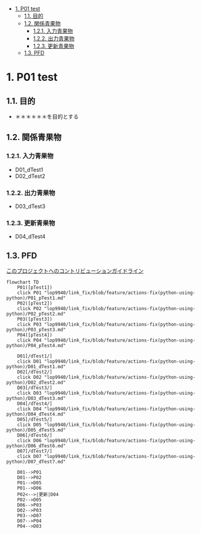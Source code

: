 
- [1. P01 test](#1-p01-test)
  - [1.1. 目的](#11-目的)
  - [1.2. 関係青果物](#12-関係青果物)
    - [1.2.1. 入力青果物](#121-入力青果物)
    - [1.2.2. 出力青果物](#122-出力青果物)
    - [1.2.3. 更新青果物](#123-更新青果物)
  - [1.3. PFD](#13-pfd)

# 1. P01 test

## 1.1. 目的

- ＊＊＊＊＊＊を目的とする

## 1.2. 関係青果物

### 1.2.1. 入力青果物

- D01_dTest1
- D02_dTest2

### 1.2.2. 出力青果物

- D03_dTest3

### 1.2.3. 更新青果物

- D04_dTest4

## 1.3. PFD

[このプロジェクトへのコントリビューションガイドライン](/D01_dTest1.md)
```mermaid
flowchart TD
    P01([pTest1])
    click P01 "lop9940/link_fix/blob/feature/actions-fix(python-using-python)/P01_pTest1.md"
    P02([pTest2])
    click P02 "lop9940/link_fix/blob/feature/actions-fix(python-using-python)/P02_pTest2.md"
    P03([pTest3])
    click P03 "lop9940/link_fix/blob/feature/actions-fix(python-using-python)/P03_pTest3.md"
    P04([pTest4])
    click P04 "lop9940/link_fix/blob/feature/actions-fix(python-using-python)/P04_pTest4.md"

    D01[/dTest1/]
    click D01 "lop9940/link_fix/blob/feature/actions-fix(python-using-python)/D01_dTest1.md"
    D02[/dTest2/]
    click D02 "lop9940/link_fix/blob/feature/actions-fix(python-using-python)/D02_dTest2.md"
    D03[/dTest3/]
    click D03 "lop9940/link_fix/blob/feature/actions-fix(python-using-python)/D03_dTest3.md"
    D04[/dTest4/]
    click D04 "lop9940/link_fix/blob/feature/actions-fix(python-using-python)/D04_dTest4.md"
    D05[/dTest5/]
    click D05 "lop9940/link_fix/blob/feature/actions-fix(python-using-python)/D05_dTest5.md"
    D06[/dTest6/]
    click D06 "lop9940/link_fix/blob/feature/actions-fix(python-using-python)/D06_dTest6.md"
    D07[/dTest7/]
    click D07 "lop9940/link_fix/blob/feature/actions-fix(python-using-python)/D07_dTest7.md"

    D01-->P01
    D01-->P02
    P01-->D05
    P01-->D06
    P02<-->|更新|D04
    P02-->D05
    D06-->P03
    D02-->P03
    P03-->D07
    D07-->P04
    P04-->D03

```